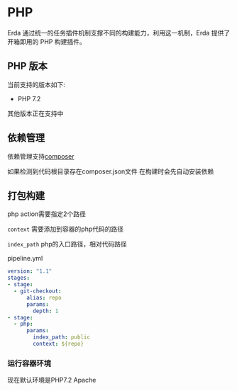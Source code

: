 # PHP

Erda 通过统一的任务插件机制支撑不同的构建能力，利用这一机制，Erda 提供了开箱即用的 PHP 构建插件。

## PHP 版本

当前支持的版本如下:

- PHP 7.2

其他版本正在支持中

## 依赖管理

依赖管理支持[composer](https://getcomposer.org/)

如果检测到代码根目录存在composer.json文件 在构建时会先自动安装依赖

## 打包构建

php action需要指定2个路径

`context` 需要添加到容器的php代码的路径

`index_path` php的入口路径，相对代码路径

pipeline.yml

```yml
version: "1.1"
stages:
- stage:
  - git-checkout:
      alias: repo
      params:
        depth: 1
- stage:
  - php:
      params:
        index_path: public
        context: ${repo}
```

### 运行容器环境

现在默认环境是PHP7.2 Apache

